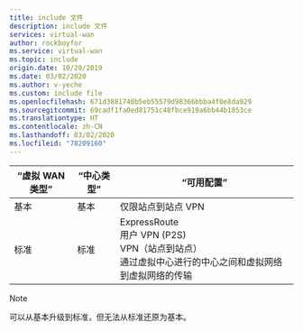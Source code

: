 ```yaml
---
title: include 文件
description: include 文件
services: virtual-wan
author: rockboyfor
ms.service: virtual-wan
ms.topic: include
origin.date: 10/20/2019
ms.date: 03/02/2020
ms.author: v-yeche
ms.custom: include file
ms.openlocfilehash: 671d3881740b5eb55579d98366bbba4f0e8da929
ms.sourcegitcommit: 69cadf1fa0ed81751c48fbce919a6bb44b1053ce
ms.translationtype: HT
ms.contentlocale: zh-CN
ms.lasthandoff: 03/02/2020
ms.locfileid: "78209160"
---
```

| “虚拟 WAN 类型”  | “中心类型”  | “可用配置”  |
|---|---|---|
|基本 | 基本 | 仅限站点到站点 VPN |
| 标准 | 标准 | ExpressRoute<br />用户 VPN (P2S)<br />VPN（站点到站点）<br /> 通过虚拟中心进行的中心之间和虚拟网络到虚拟网络的传输 |

>[!NOTE]
>可以从基本升级到标准，但无法从标准还原为基本。
>

<!-- Update_Description: update meta properties, wording update, update link -->